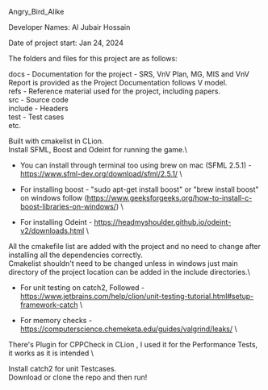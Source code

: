 Angry_Bird_Alike 

Developer Names: Al Jubair Hossain

Date of project start: Jan 24, 2024

The folders and files for this project are as follows:

docs - Documentation for the project - SRS, VnV Plan, MG, MIS and VnV Report is provided as the Project Documentation follows V model.\
refs - Reference material used for the project, including papers. \
src - Source code \
include - Headers \
test - Test cases \
etc. 

Built with cmakelist in CLion.\
Install SFML, Boost and Odeint for running the game.\

- You can install through terminal too using brew on mac (SFML 2.5.1) - https://www.sfml-dev.org/download/sfml/2.5.1/ \
- For installing boost - "sudo apt-get install boost" or "brew install boost" on windows follow (https://www.geeksforgeeks.org/how-to-install-c-boost-libraries-on-windows/) \

- For installing Odeint - https://headmyshoulder.github.io/odeint-v2/downloads.html \

All the cmakefile list are added with the project and no need to change after installing all the dependencies correctly.\
Cmakelist shouldn't need to be changed unless in windows just main directory of the project location can be added in the include directories.\

- For unit testing on catch2, Followed - https://www.jetbrains.com/help/clion/unit-testing-tutorial.html#setup-framework-catch \

- For memory checks - https://computerscience.chemeketa.edu/guides/valgrind/leaks/ \

There's  Plugin for CPPCheck in CLion , I used it for the Performance Tests, it works as it is intended \

Install catch2 for unit Testcases.\
Download or clone the repo and then run!
